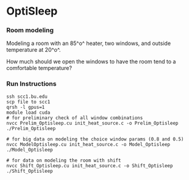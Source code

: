 # OptiSleep
### Room modeling
Modeling a room with an 85^o^ heater, two windows, and outside temperature at 20^o^.

How much should we open the windows to have the room tend to a comfortable temperature?


### Run Instructions
```
ssh scc1.bu.edu
scp file to scc1
qrsh -l gpus=1
module load cuda
# for preliminary check of all window combinations
nvcc Prelim_Optisleep.cu init_heat_source.c -o Prelim_Optisleep
./Prelim_Optisleep

# for big data on modeling the choice window params (0.8 and 0.5)
nvcc ModelOptisleep.cu init_heat_source.c -o Model_Optisleep
./Model_Optisleep

# for data on modeling the room with shift
nvcc Shift_Optisleep.cu init_heat_source.c -o Shift_Optisleep
./Shift_Optisleep
```
